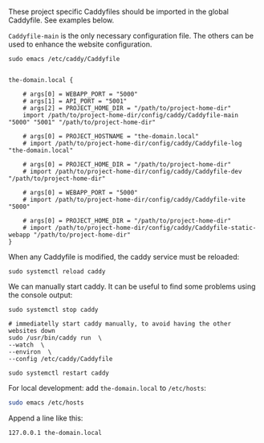These project specific Caddyfiles should be imported in the global Caddyfile. See examples below.

`Caddyfile-main` is the only necessary configuration file. The others can be used to  enhance the website configuration.   

```shell
sudo emacs /etc/caddy/Caddyfile
```

```shell

the-domain.local {

    # args[0] = WEBAPP_PORT = "5000"
    # args[1] = API_PORT = "5001"
    # args[2] = PROJECT_HOME_DIR = "/path/to/project-home-dir"
    import /path/to/project-home-dir/config/caddy/Caddyfile-main "5000" "5001" "/path/to/project-home-dir"
    
    # args[0] = PROJECT_HOSTNAME = "the-domain.local"
    # import /path/to/project-home-dir/config/caddy/Caddyfile-log "the-domain.local"
    
    # args[0] = PROJECT_HOME_DIR = "/path/to/project-home-dir"
    # import /path/to/project-home-dir/config/caddy/Caddyfile-dev "/path/to/project-home-dir"
    
    # args[0] = WEBAPP_PORT = "5000"
    # import /path/to/project-home-dir/config/caddy/Caddyfile-vite "5000"
    
    # args[0] = PROJECT_HOME_DIR = "/path/to/project-home-dir"
    # import /path/to/project-home-dir/config/caddy/Caddyfile-static-webapp "/path/to/project-home-dir"
}
```

When any Caddyfile is modified, the caddy service must be reloaded:

```shell
sudo systemctl reload caddy
```

We can manually start caddy. It can be useful to find some problems using the console output:

```shell
sudo systemctl stop caddy

# immediatelly start caddy manually, to avoid having the other websites down
sudo /usr/bin/caddy run  \
--watch  \
--environ  \
--config /etc/caddy/Caddyfile

sudo systemctl restart caddy
```


For local development: add `the-domain.local` to `/etc/hosts`:

```bash
sudo emacs /etc/hosts
```

Append a line like this:
```shell
127.0.0.1 the-domain.local
```

